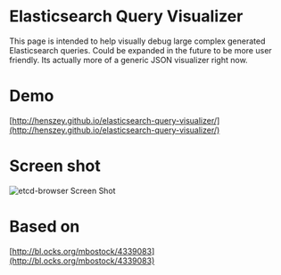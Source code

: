 # Elasticsearch Query Visualizer

This page is intended to help visually debug large complex generated Elasticsearch queries. Could be expanded in the future to be more user friendly. Its actually more of a generic JSON visualizer right now.

# Demo
[http://henszey.github.io/elasticsearch-query-visualizer/](http://henszey.github.io/elasticsearch-query-visualizer/)

# Screen shot
![etcd-browser Screen Shot](http://henszey.github.io/elasticsearch-query-visualizer/images/elasticsearch.png)

# Based on
[http://bl.ocks.org/mbostock/4339083](http://bl.ocks.org/mbostock/4339083)
